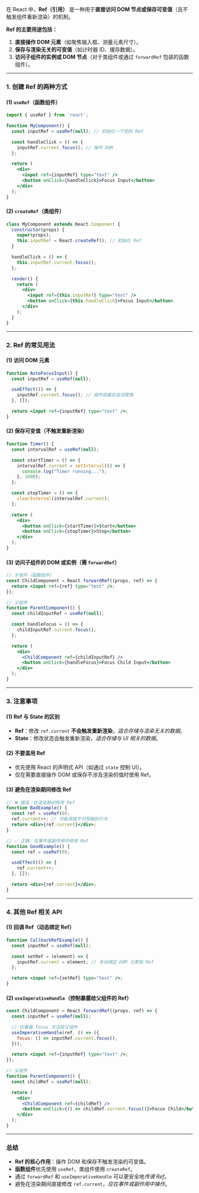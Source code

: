 在 React 中，**Ref（引用）** 是一种用于**直接访问 DOM 节点或保存可变值**（且不触发组件重新渲染）的机制。

**Ref 的主要用途包括：**

1. **直接操作 DOM 元素**（如聚焦输入框、测量元素尺寸）。
2. **保存与渲染无关的可变值**（如计时器 ID、缓存数据）。
3. **访问子组件的实例或 DOM 节点**（对于类组件或通过 `forwardRef` 包装的函数组件）。

---

### 1. 创建 Ref 的两种方式

#### (1) `useRef`（函数组件）
```jsx
import { useRef } from 'react';

function MyComponent() {
  const inputRef = useRef(null); // 初始化一个空的 Ref

  const handleClick = () => {
    inputRef.current.focus(); // 操作 DOM
  };

  return (
    <div>
      <input ref={inputRef} type="text" />
      <button onClick={handleClick}>Focus Input</button>
    </div>
  );
}
```

#### (2) `createRef`（类组件）
```jsx
class MyComponent extends React.Component {
  constructor(props) {
    super(props);
    this.inputRef = React.createRef(); // 初始化 Ref
  }

  handleClick = () => {
    this.inputRef.current.focus();
  };

  render() {
    return (
      <div>
        <input ref={this.inputRef} type="text" />
        <button onClick={this.handleClick}>Focus Input</button>
      </div>
    );
  }
}
```

---

### 2. Ref 的常见用法

#### (1) 访问 DOM 元素
```jsx
function AutoFocusInput() {
  const inputRef = useRef(null);

  useEffect(() => {
    inputRef.current.focus(); // 组件挂载后自动聚焦
  }, []);

  return <input ref={inputRef} type="text" />;
}
```

#### (2) 保存可变值（不触发重新渲染）
```jsx
function Timer() {
  const intervalRef = useRef(null);

  const startTimer = () => {
    intervalRef.current = setInterval(() => {
      console.log("Timer running...");
    }, 1000);
  };

  const stopTimer = () => {
    clearInterval(intervalRef.current);
  };

  return (
    <div>
      <button onClick={startTimer}>Start</button>
      <button onClick={stopTimer}>Stop</button>
    </div>
  );
}
```

#### (3) 访问子组件的 DOM 或实例（需 `forwardRef`）
```jsx
// 子组件（函数组件）
const ChildComponent = React.forwardRef((props, ref) => {
  return <input ref={ref} type="text" />;
});

// 父组件
function ParentComponent() {
  const childInputRef = useRef(null);

  const handleFocus = () => {
    childInputRef.current.focus();
  };

  return (
    <div>
      <ChildComponent ref={childInputRef} />
      <button onClick={handleFocus}>Focus Child Input</button>
    </div>
  );
}
```

---

### 3. 注意事项

#### (1) Ref 与 State 的区别
- **Ref**：修改 `ref.current` **不会触发重新渲染**，*适合存储与渲染无关的数据*。
- **State**：修改状态会触发重新渲染，*适合存储与 UI 相关的数据*。

#### (2) 不要滥用 Ref
- 优先使用 React 的声明式 API（如通过 `state` 控制 UI）。
- 仅在需要直接操作 DOM 或保存不涉及渲染的值时使用 Ref。

#### (3) 避免在渲染期间修改 Ref
```jsx
// ❌ 错误：在渲染期间修改 Ref
function BadExample() {
  const ref = useRef(0);
  ref.current++; // 可能导致不可预期的行为
  return <div>{ref.current}</div>;
}

// ✅ 正确：在事件或副作用中修改 Ref
function GoodExample() {
  const ref = useRef(0);

  useEffect(() => {
    ref.current++;
  }, []);

  return <div>{ref.current}</div>;
}
```

---

### 4. 其他 Ref 相关 API

#### (1) 回调 Ref（动态绑定 Ref）
```jsx
function CallbackRefExample() {
  const inputRef = useRef(null);

  const setRef = (element) => {
    inputRef.current = element; // 手动绑定 DOM 元素到 Ref
  };

  return <input ref={setRef} type="text" />;
}
```

#### (2) `useImperativeHandle`（控制暴露给父组件的 Ref）
```jsx
const ChildComponent = React.forwardRef((props, ref) => {
  const inputRef = useRef(null);

  // 仅暴露 focus 方法给父组件
  useImperativeHandle(ref, () => ({
    focus: () => inputRef.current.focus(),
  }));

  return <input ref={inputRef} type="text" />;
});

// 父组件
function ParentComponent() {
  const childRef = useRef(null);

  return (
    <div>
      <ChildComponent ref={childRef} />
      <button onClick={() => childRef.current.focus()}>Focus Child</button>
    </div>
  );
}
```

---

### 总结
- **Ref 的核心作用**：操作 DOM 和保存不触发渲染的可变值。
- **函数组件**优先使用 `useRef`，类组件使用 `createRef`。
- 通过 `forwardRef` 和 `useImperativeHandle` 可以更安全地*传递 Ref*。
- 避免在渲染期间直接修改 `ref.current`，*应在事件或副作用中操作*。